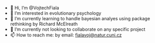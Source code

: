 - 👋 Hi, I’m @VojtechFiala
- 👀 I’m interested in evolutionary psychology
- 🌱 I’m currently learning to handle bayesian analyes using package rethinking by Richard McElreath
- 💞️ I’m currently not looking to collaborate on any specific project 
- 📫 How to reach me: by email: fialavoj@natur.cuni.cz

<!---
VojtechFiala/VojtechFiala is a ✨ special ✨ repository because its `README.md` (this file) appears on your GitHub profile.
You can click the Preview link to take a look at your changes.
--->
